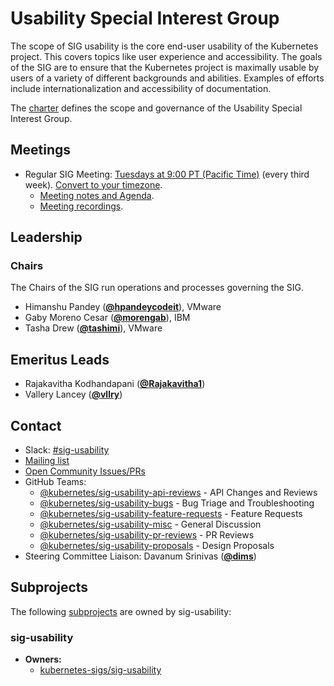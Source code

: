 <!---
This is an autogenerated file!

Please do not edit this file directly, but instead make changes to the
sigs.yaml file in the project root.

To understand how this file is generated, see https://git.k8s.io/community/generator/README.md
--->
# Usability Special Interest Group

The scope of SIG usability is the core end-user usability of the Kubernetes project. This covers topics like user experience and accessibility. The goals of the SIG are to ensure that the Kubernetes project is maximally usable by users of a variety of different backgrounds and abilities. Examples of efforts include internationalization and accessibility of documentation.

The [charter](charter.md) defines the scope and governance of the Usability Special Interest Group.

## Meetings
* Regular SIG Meeting: [Tuesdays at 9:00 PT (Pacific Time)](https://zoom.us/j/3832562240) (every third week). [Convert to your timezone](http://www.thetimezoneconverter.com/?t=9:00&tz=PT%20%28Pacific%20Time%29).
  * [Meeting notes and Agenda](https://docs.google.com/document/d/1gJHgt8RpH4TvqPuC8NtR31-CMqtTYkHy_loxubHq8lg/).
  * [Meeting recordings](https://www.youtube.com/playlist?list=PL69nYSiGNLP0eY-U8DVJWHBwKvMDEtOxx).

## Leadership

### Chairs
The Chairs of the SIG run operations and processes governing the SIG.

* Himanshu Pandey (**[@hpandeycodeit](https://github.com/hpandeycodeit)**), VMware
* Gaby Moreno Cesar (**[@morengab](https://github.com/morengab)**), IBM
* Tasha Drew (**[@tashimi](https://github.com/tashimi)**), VMware

## Emeritus Leads

* Rajakavitha Kodhandapani (**[@Rajakavitha1](https://github.com/Rajakavitha1)**)
* Vallery Lancey (**[@vllry](https://github.com/vllry)**)

## Contact
- Slack: [#sig-usability](https://kubernetes.slack.com/messages/sig-usability)
- [Mailing list](https://groups.google.com/forum/#!forum/kubernetes-sig-usability)
- [Open Community Issues/PRs](https://github.com/kubernetes/community/labels/sig%2Fusability)
- GitHub Teams:
    - [@kubernetes/sig-usability-api-reviews](https://github.com/orgs/kubernetes/teams/sig-usability-api-reviews) - API Changes and Reviews
    - [@kubernetes/sig-usability-bugs](https://github.com/orgs/kubernetes/teams/sig-usability-bugs) - Bug Triage and Troubleshooting
    - [@kubernetes/sig-usability-feature-requests](https://github.com/orgs/kubernetes/teams/sig-usability-feature-requests) - Feature Requests
    - [@kubernetes/sig-usability-misc](https://github.com/orgs/kubernetes/teams/sig-usability-misc) - General Discussion
    - [@kubernetes/sig-usability-pr-reviews](https://github.com/orgs/kubernetes/teams/sig-usability-pr-reviews) - PR Reviews
    - [@kubernetes/sig-usability-proposals](https://github.com/orgs/kubernetes/teams/sig-usability-proposals) - Design Proposals
- Steering Committee Liaison: Davanum Srinivas (**[@dims](https://github.com/dims)**)

## Subprojects

The following [subprojects][subproject-definition] are owned by sig-usability:
### sig-usability
- **Owners:**
  - [kubernetes-sigs/sig-usability](https://github.com/kubernetes-sigs/sig-usability/blob/master/OWNERS)

[subproject-definition]: https://github.com/kubernetes/community/blob/master/governance.md#subprojects
<!-- BEGIN CUSTOM CONTENT -->

<!-- END CUSTOM CONTENT -->
